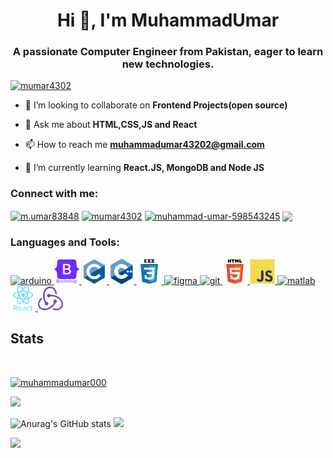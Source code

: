 <h1 align="center">Hi 👋, I'm MuhammadUmar</h1>
<h3 align="center">A passionate Computer Engineer from Pakistan, eager to learn new technologies.</h3>



<p align="left"> <a href="https://twitter.com/mumar4302" target="blank"><img src="https://img.shields.io/twitter/follow/mumar4302?logo=twitter&style=for-the-badge" alt="mumar4302" /></a> </p>

- 👯 I’m looking to collaborate on **Frontend Projects(open source)**

- 💬 Ask me about **HTML,CSS,JS and React**

- 📫 How to reach me **muhammadumar43202@gmail.com**

- 🌱 I’m currently learning **React.JS, MongoDB and Node JS**

<h3 align="left">Connect with me:</h3>
<p align="left">
<a href="https://fb.com/m.umar83848" target="blank"><img align="center" src="https://raw.githubusercontent.com/rahuldkjain/github-profile-readme-generator/master/src/images/icons/Social/facebook.svg" alt="m.umar83848" height="30" width="40" /></a>
<a href="https://twitter.com/mumar4302" target="blank"><img align="center" src="https://raw.githubusercontent.com/rahuldkjain/github-profile-readme-generator/master/src/images/icons/Social/twitter.svg" alt="mumar4302" height="30" width="40" /></a>
<a href="https://linkedin.com/in/muhammad-umar-598543245" target="blank"><img align="center" src="https://raw.githubusercontent.com/rahuldkjain/github-profile-readme-generator/master/src/images/icons/Social/linked-in-alt.svg" alt="muhammad-umar-598543245" height="30" width="40" /></a>
<a href = "https://stackoverflow.com/users/16136459/muhammad-umar"><img align="center" src="https://img.icons8.com/fluent/48/000000/stack-overflow.png"/></a>
</p>

<h3 align="left">Languages and Tools:</h3>
<p align="left"> <a href="https://www.arduino.cc/" target="_blank" rel="noreferrer"> <img src="https://cdn.worldvectorlogo.com/logos/arduino-1.svg" alt="arduino" width="40" height="40"/> </a> <a href="https://getbootstrap.com" target="_blank" rel="noreferrer"> <img src="https://raw.githubusercontent.com/devicons/devicon/master/icons/bootstrap/bootstrap-plain-wordmark.svg" alt="bootstrap" width="40" height="40"/> </a> <a href="https://www.cprogramming.com/" target="_blank" rel="noreferrer"> <img src="https://raw.githubusercontent.com/devicons/devicon/master/icons/c/c-original.svg" alt="c" width="40" height="40"/> </a> <a href="https://www.w3schools.com/cpp/" target="_blank" rel="noreferrer"> <img src="https://raw.githubusercontent.com/devicons/devicon/master/icons/cplusplus/cplusplus-original.svg" alt="cplusplus" width="40" height="40"/> </a> <a href="https://www.w3schools.com/css/" target="_blank" rel="noreferrer"> <img src="https://raw.githubusercontent.com/devicons/devicon/master/icons/css3/css3-original-wordmark.svg" alt="css3" width="40" height="40"/> </a> <a href="https://www.figma.com/" target="_blank" rel="noreferrer"> <img src="https://www.vectorlogo.zone/logos/figma/figma-icon.svg" alt="figma" width="40" height="40"/> </a> <a href="https://git-scm.com/" target="_blank" rel="noreferrer"> <img src="https://www.vectorlogo.zone/logos/git-scm/git-scm-icon.svg" alt="git" width="40" height="40"/> </a> <a href="https://www.w3.org/html/" target="_blank" rel="noreferrer"> <img src="https://raw.githubusercontent.com/devicons/devicon/master/icons/html5/html5-original-wordmark.svg" alt="html5" width="40" height="40"/> </a> <a href="https://developer.mozilla.org/en-US/docs/Web/JavaScript" target="_blank" rel="noreferrer"> <img src="https://raw.githubusercontent.com/devicons/devicon/master/icons/javascript/javascript-original.svg" alt="javascript" width="40" height="40"/> </a> <a href="https://www.mathworks.com/" target="_blank" rel="noreferrer"> <img src="https://upload.wikimedia.org/wikipedia/commons/2/21/Matlab_Logo.png" alt="matlab" width="40" height="40"/> </a> <a href="https://reactjs.org/" target="_blank" rel="noreferrer"> <img src="https://raw.githubusercontent.com/devicons/devicon/master/icons/react/react-original-wordmark.svg" alt="react" width="40" height="40"/> </a> <a href="https://redux.js.org" target="_blank" rel="noreferrer"> <img src="https://raw.githubusercontent.com/devicons/devicon/master/icons/redux/redux-original.svg" alt="redux" width="40" height="40"/> </a> </p>

## Stats

<br/>

<p align="left"> <a href="https://github.com/ryo-ma/github-profile-trophy"><img src="https://github-profile-trophy.vercel.app/?username=muhammadumar000&theme=tokyonight" alt="muhammadumar000" /></a> </p>

<img height="180em" src="https://github-readme-stats-eight-theta.vercel.app/api/top-langs/?username=muhammadumar000&layout=compact&langs_count=8&theme=tokyonight&hide_border=true"/>

![Anurag's GitHub stats](https://github-readme-stats.vercel.app/api?username=muhammadumar000&theme=tokyonight&show_icons=true&hide_border=true)
![](http://github-profile-summary-cards.vercel.app/api/cards/profile-details?username=muhammadumar000&theme=tokyonight&hide_border=true) 
<br/>

<img width="70%" src="https://github-readme-streak-stats.herokuapp.com/?user=muhammadumar000&show_icons=true&locale=en&layout=demo&theme=tokyonight&hide_border=true" />
